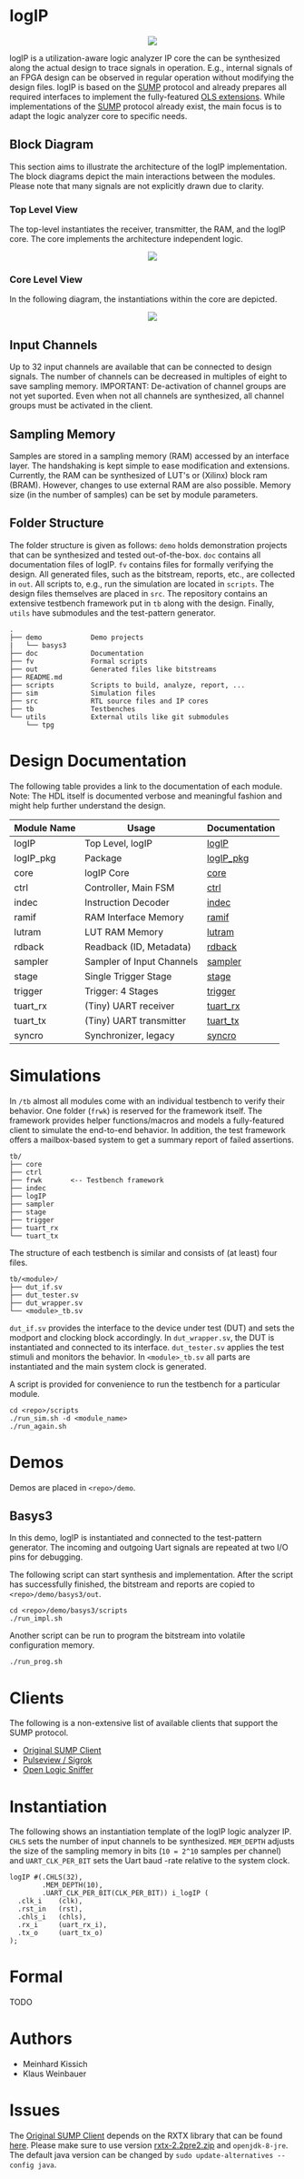 # logIP

<p align="center">
  <img src="doc/doc_internal/logIP.svg" />
</p>

logIP is a utilization-aware logic analyzer IP core the can be synthesized along the actual design to trace signals in operation. E.g., internal signals of an FPGA design can be observed in regular operation without modifying the design files. logIP is based on the [SUMP](https://sump.org/projects/analyzer/protocol/) protocol and already prepares all required interfaces to implement the fully-featured [OLS extensions](http://dangerousprototypes.com/docs/Logic_Analyzer_core:_Background). While implementations of the [SUMP](https://sump.org/projects/analyzer/protocol/) protocol already exist, the main focus is to adapt the logic analyzer core to specific needs.

## Block Diagram 
This section aims to illustrate the architecture of the logIP implementation. The block diagrams depict the main interactions between the modules. Please note that many signals are not explicitly drawn due to clarity.
### Top Level View
The top-level instantiates the receiver, transmitter, the RAM, and the logIP core. The core implements the architecture independent logic.

<p align="center">
  <img src="doc/block_top.svg" />
</p>

### Core Level View
In the following diagram, the instantiations within the core are depicted.

<p align="center">
  <img src="doc/block_core.svg" />
</p>

## Input Channels
Up to 32 input channels are available that can be connected to design signals. The number of channels can be decreased in multiples of eight to save sampling memory. IMPORTANT: De-activation of channel groups are not yet suported. Even when not all channels are synthesized, all channel groups must be activated in the client.

## Sampling Memory
Samples are stored in a sampling memory (RAM) accessed by an interface layer. The handshaking is kept simple to ease modification and extensions. Currently, the RAM can be synthesized of LUT's or (Xilinx) block ram (BRAM). However, changes to use external RAM are also possible. Memory size (in the number of samples) can be set by module parameters.

## Folder Structure
The folder structure is given as follows: `demo` holds demonstration projects that can be synthesized and tested out-of-the-box. `doc` contains all documentation files of logIP. `fv` contains files for formally verifying the design. All generated files, such as the bitstream, reports, etc., are collected in `out`. All scripts to, e.g., run the simulation are located in `scripts`. The design files themselves are placed in `src`. The repository contains an extensive testbench framework put in `tb` along with the design. Finally, `utils` have submodules and the test-pattern generator.

```
.
├── demo            Demo projects
|   └── basys3
├── doc             Documentation
├── fv              Formal scripts
├── out             Generated files like bitstreams
├── README.md
├── scripts         Scripts to build, analyze, report, ...
├── sim             Simulation files
├── src             RTL source files and IP cores
├── tb              Testbenches
└── utils           External utils like git submodules
    └── tpg

```

# Design Documentation
The following table provides a link to the documentation of each module. Note: The HDL itself is documented verbose and meaningful fashion and might help further understand the design.

| Module Name | Usage                     | Documentation                                 |
| ----------- | ------------------------- | --------------------------------------------  |
| logIP       | Top Level, logIP          | [logIP ](./doc/doc_internal/logIP.md)         |
| logIP_pkg   | Package                   | [logIP_pkg ](./doc/doc_internal/logIP_pkg.md) |
| core        | logIP Core                | [core ](./doc/doc_internal/core.md)           |
| ctrl        | Controller, Main FSM      | [ctrl ](./doc/doc_internal/ctrl.md)           |
| indec       | Instruction Decoder       | [indec ](./doc/doc_internal/indec.md)         |
| ramif       | RAM Interface Memory      | [ramif ](./doc/doc_internal/ramif.md)         |
| lutram      | LUT RAM Memory            | [lutram ](./doc/doc_internal/lutram.md)       |
| rdback      | Readback (ID, Metadata)   | [rdback ](./doc/doc_internal/rdback.md)       |
| sampler     | Sampler of Input Channels | [sampler ](./doc/doc_internal/sampler.md)     |
| stage       | Single Trigger Stage      | [stage ](./doc/doc_internal/stage.md)         |
| trigger     | Trigger: 4 Stages         | [trigger ](./doc/doc_internal/trigger.md)     |
| tuart_rx    | (Tiny) UART receiver      | [tuart_rx ](./doc/doc_internal/tuart_rx.md)   |
| tuart_tx    | (Tiny) UART transmitter   | [tuart_tx ](./doc/doc_internal/tuart_tx.md)   |
| syncro      | Synchronizer, legacy      | [syncro ](./doc/doc_internal/syncro.md)       |


# Simulations
In `/tb` almost all modules come with an individual testbench to verify their behavior. One folder (`frwk`) is reserved for the framework itself. The framework provides helper functions/macros and models a fully-featured client to simulate the end-to-end behavior. In addition, the test framework offers a mailbox-based system to get a summary report of failed assertions.
```
tb/
├── core
├── ctrl
├── frwk       <-- Testbench framework
├── indec
├── logIP
├── sampler
├── stage
├── trigger
├── tuart_rx
└── tuart_tx
```

The structure of each testbench is similar and consists of (at least) four files. 
```
tb/<module>/
├── dut_if.sv
├── dut_tester.sv
├── dut_wrapper.sv
└── <module>_tb.sv
```

`dut_if.sv` provides the interface to the device under test (DUT) and sets the modport and clocking block accordingly. In `dut_wrapper.sv`, the DUT is instantiated and connected to its interface. `dut_tester.sv` applies the test stimuli and monitors the behavior. In `<module>_tb.sv` all parts are instantiated and the main system clock is generated.



A script is provided for convenience to run the testbench for a particular module.
```
cd <repo>/scripts
./run_sim.sh -d <module_name>
./run_again.sh
```


# Demos
Demos are placed in `<repo>/demo`.
## Basys3
In this demo, logIP is instantiated and connected to the test-pattern generator. The incoming and outgoing Uart signals are repeated at two I/O pins for debugging.

The following script can start synthesis and implementation. After the script has successfully finished, the bitstream and reports are copied to `<repo>/demo/basys3/out`.
```
cd <repo>/demo/basys3/scripts
./run_impl.sh
```

Another script can be run to program the bitstream into volatile configuration memory.
```
./run_prog.sh
```

# Clients
The following is a non-extensive list of available clients that support the SUMP protocol.
* [Original SUMP Client](https://sump.org/projects/analyzer/)
* [Pulseview / Sigrok](https://sigrok.org/)
* [Open Logic Sniffer](https://github.com/jawi/ols)





# Instantiation
The following shows an instantiation template of the logIP logic analyzer IP. `CHLS` sets the number of input channels to be synthesized. `MEM_DEPTH` adjusts the size of the sampling memory in bits (`10 = 2^10` samples per channel) and `UART_CLK_PER_BIT` sets the Uart baud -rate relative to the system clock.

```
logIP #(.CHLS(32),
        .MEM_DEPTH(10),
        .UART_CLK_PER_BIT(CLK_PER_BIT)) i_logIP (
  .clk_i    (clk), 
  .rst_in   (rst),
  .chls_i   (chls),
  .rx_i     (uart_rx_i),  
  .tx_o     (uart_tx_o)
);
```

# Formal 

TODO


# Authors
+ Meinhard Kissich
+ Klaus Weinbauer

# Issues
The [Original SUMP Client](https://sump.org/projects/analyzer/) depends on the RXTX library that can be found [here](http://rxtx.qbang.org/wiki/index.php/Download). Please make sure to use version [rxtx-2.2pre2.zip](http://rxtx.qbang.org/pub/rxtx/rxtx-2.2pre2.zip) and `openjdk-8-jre`. The default java version can be changed by `sudo update-alternatives --config java`.
